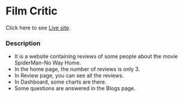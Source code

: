 # Film Critic

Click here to see [Live site](https://film-critic-592a4f.netlify.app/).

### Description
* It is a website containing reviews of some people about the movie SpiderMan-No Way Home.
* In the home page, the number of reviews is only 3.
* In Review page, you can see all the reviews.
* In Dashboard, some charts are there. 
* Some questions are answered in the Blogs page.